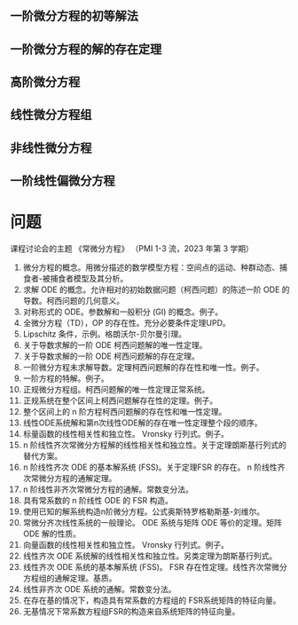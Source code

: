 # 
## 一阶微分方程的初等解法

## 一阶微分方程的解的存在定理

## 高阶微分方程

## 线性微分方程组

## 非线性微分方程

## 一阶线性偏微分方程

# 问题
课程讨论会的主题
《常微分方程》
（PMI 1-3 流，2023 年第 3 学期）
1. 微分方程的概念。用微分描述的数学模型方程：空间点的运动、种群动态、捕食者-被捕食者模型及其分析。
2. 求解 ODE 的概念。允许相对的初始数据问题（柯西问题）的陈述一阶 ODE 的导数。柯西问题的几何意义。
3. 对称形式的 ODE。参数解和一般积分 (GI) 的概念。例子。
4. 全微分方程（TD），OP 的存在性。充分必要条件定理UPD。
5. Lipschitz 条件，示例。格朗沃尔-贝尔曼引理。
6. 关于导数求解的一阶 ODE 柯西问题解的唯一性定理。
7. 关于导数求解的一阶 ODE 柯西问题解的存在定理。
8. 一阶微分方程未求解导数。定理柯西问题解的存在性和唯一性。例子。
9. 一阶方程的特解。例子。
10. 正规微分方程组。柯西问题解的唯一性定理正常系统。
11. 正规系统在整个区间上柯西问题解存在性的定理。例子。
12. 整个区间上的 n 阶方程柯西问题解的存在性和唯一性定理。
13. 线性ODE系统解和第n次线性ODE解的存在唯一性定理整个段的顺序。
14. 标量函数的线性相关性和独立性。 Vronsky 行列式。例子。
15. n 阶线性齐次常微分方程解的线性相关性和独立性。关于定理朗斯基行列式的替代方案。
16. n 阶线性齐次 ODE 的基本解系统 (FSS)。关于定理FSR 的存在。 n 阶线性齐次常微分方程的通解定理。
17. n 阶线性非齐次常微分方程的通解。常数变分法。
18. 具有常系数的 n 阶线性 ODE 的 FSR 构造。
19. 使用已知的解系统构造n阶微分方程。公式奥斯特罗格勒斯基-刘维尔。
20. 常微分齐次线性系统的一般理论。 ODE 系统与矩阵 ODE 等价的定理。矩阵 ODE 解的性质。
21. 向量函数的线性相关性和独立性。 Vronsky 行列式。例子。
22. 线性齐次 ODE 系统解的线性相关性和独立性。另类定理为朗斯基行列式。
23. 线性齐次 ODE 系统的基本解系统 (FSS)。 FSR 存在性定理。线性齐次常微分方程组的通解定理。基质。
24. 线性非齐次 ODE 系统的通解。常数变分法。
25. 在存在基的情况下，构造具有常系数的方程组的 FSR系统矩阵的特征向量。
26. 无基情况下常系数方程组FSR的构造来自系统矩阵的特征向量。


